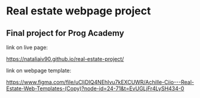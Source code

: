 # Real estate webpage project
 
## Final project for Prog Academy

link on live page:

https://nataliaiv90.github.io/real-estate-project/

link on webpage template:

 https://www.figma.com/file/uCIjDIQ4NEhIvu7kEXCUWR/Achille-Ciio---Real-Estate-Web-Templates-(Copy)?node-id=24-71&t=EvUGLjFr4LySH434-0